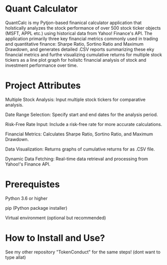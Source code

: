 # Quant Calculator
QuantCalc is my Pytjon-based finanical calculator application that holstically analyzes the stock performance of over 500 stock ticker objects (MSFT, APPL etc.) using historical data from Yahoo! Finance's API. The application primarily three key financial metrics commonly used in trading and quantitative finance: Sharpe Ratio, Sortino Ratio and Maximum Drawdown, and generates detailed .CSV reports summarizing these eky financial metrics and furthe visualizing cumulative returns for multiple stock tickers as a line plot graph for holisitc financial analysis of stock and investment performance over time.
# Project Attributes
Multiple Stock Analysis: Input multiple stock tickers for comparative analysis.

Date Range Selection: Specify start and end dates for the analysis period.

Risk-Free Rate Input: Include a risk-free rate for more accurate calculations.

Financial Metrics: Calculates Sharpe Ratio, Sortino Ratio, and Maximum Drawdown.

Data Visualization: Returns graphs of cumulative returns for as .CSV file.

Dynamic Data Fetching: Real-time data retrieval and processing from Yahoo!'s Finance API.
# Prerequistes
Python 3.6 or higher

pip (Python package installer) 

Virtual environment (optional but recommended)
# How to Install and Use?
See my other repository "TokenConduct" for the same steps! (dont want to type allat)


